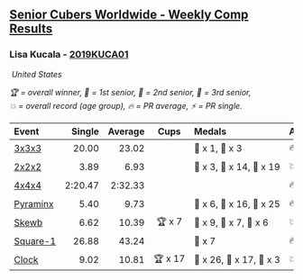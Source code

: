 <style>table {white-space: nowrap;}</style>
<link rel="stylesheet" type="text/css" href="/scw-comp/css/flags.css" />

## [Senior Cubers Worldwide - Weekly Comp Results](/scw-comp/results/)
### Lisa Kucala - [2019KUCA01](https://www.worldcubeassociation.org/persons/2019KUCA01)

<i class="flag flag-US" />&nbsp;United States

<span style="white-space: nowrap;">🏆 = overall winner</span>, <span style="white-space: nowrap;">🥇 = 1st senior</span>, <span style="white-space: nowrap;">🥈 = 2nd senior</span>, <span style="white-space: nowrap;">🥉 = 3rd senior</span>, <span style="white-space: nowrap;">💥 = overall record (age group)</span>, <span style="white-space: nowrap;">🔥 = PR average</span>, <span style="white-space: nowrap;">⚡ = PR single</span>.

| Event | Single | Average | Cups | Medals | Achievements|
| :-- | --: | --: | :--: | :-- | :-- |
| [3x3x3](333.md) | 20.00 | 23.02 |  | 🥈 x 1, 🥉 x 3 | 🔥 x 7, ⚡ x 9 |
| [2x2x2](222.md) | 3.89 | 6.93 |  | 🥇 x 3, 🥈 x 14, 🥉 x 19 | 💥 x 1, 🔥 x 6, ⚡ x 6 |
| [4x4x4](444.md) | 2:20.47 | 2:32.33 |  |  | 🔥 x 1, ⚡ x 3 |
| [Pyraminx](pyram.md) | 5.40 | 9.73 |  | 🥇 x 6, 🥈 x 16, 🥉 x 25 | 🔥 x 7, ⚡ x 8 |
| [Skewb](skewb.md) | 6.62 | 10.39 | 🏆 x 7 | 🥇 x 9, 🥈 x 7, 🥉 x 6 | 💥 x 10, 🔥 x 10, ⚡ x 5 |
| [Square-1](sq1.md) | 26.88 | 43.24 |  | 🥉 x 7 | 🔥 x 3, ⚡ x 3 |
| [Clock](clock.md) | 9.02 | 10.81 | 🏆 x 17 | 🥇 x 26, 🥈 x 17, 🥉 x 3 | 💥 x 28, 🔥 x 17, ⚡ x 23 |

<!-- Global site tag (gtag.js) - Google Analytics -->
<script async src="https://www.googletagmanager.com/gtag/js?id=UA-86348435-3"></script>
<script>window.dataLayer = window.dataLayer || []; function gtag() {dataLayer.push(arguments);} gtag('js', new Date()); gtag('config', 'UA-86348435-3');</script>
